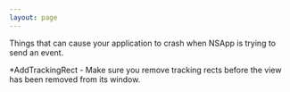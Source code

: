 ```yaml
---
layout: page
---
```


Things that can cause your application to crash when NSApp is trying to send an event. 


*AddTrackingRect - Make sure you remove tracking rects before the view has been removed from its window.
